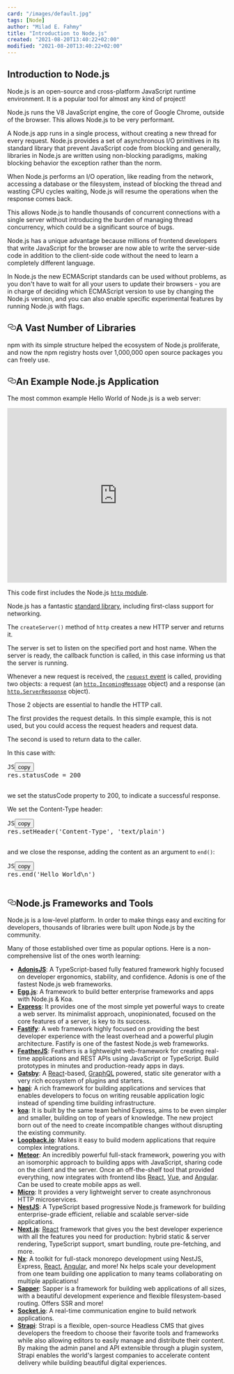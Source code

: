 ```yaml
---
card: "/images/default.jpg"
tags: [Node]
author: "Milad E. Fahmy"
title: "Introduction to Node.js"
created: "2021-08-20T13:40:22+02:00"
modified: "2021-08-20T13:40:22+02:00"
---
```

<div id="___gatsby"><div style="outline:none" tabindex="-1" id="gatsby-focus-wrapper"><div class="layout-container"><main class="grid-container"><article class="article-reader"><h1 class="article-reader__headline">Introduction to Node.js</h1><div><p>Node.js is an open-source and cross-platform JavaScript runtime environment. It is a popular tool for almost any kind of project!</p><p>Node.js runs the V8 JavaScript engine, the core of Google Chrome, outside of the browser. This allows Node.js to be very performant.</p><p>A Node.js app runs in a single process, without creating a new thread for every request. Node.js provides a set of asynchronous I/O primitives in its standard library that prevent JavaScript code from blocking and generally, libraries in Node.js are written using non-blocking paradigms, making blocking behavior the exception rather than the norm.</p><p>When Node.js performs an I/O operation, like reading from the network, accessing a database or the filesystem, instead of blocking the thread and wasting CPU cycles waiting, Node.js will resume the operations when the response comes back.</p><p>This allows Node.js to handle thousands of concurrent connections with a single server without introducing the burden of managing thread concurrency, which could be a significant source of bugs.</p><p>Node.js has a unique advantage because millions of frontend developers that write JavaScript for the browser are now able to write the server-side code in addition to the client-side code without the need to learn a completely different language.</p><p>In Node.js the new ECMAScript standards can be used without problems, as you don't have to wait for all your users to update their browsers - you are in charge of deciding which ECMAScript version to use by changing the Node.js version, and you can also enable specific experimental features by running Node.js with flags.</p><h2 id="a-vast-number-of-libraries" style="position:relative"><a href="#a-vast-number-of-libraries" aria-label="a vast number of libraries permalink" class="autolink-headers before"><svg aria-hidden="true" height="20" version="1.1" viewBox="0 0 16 16" width="20"><path fill-rule="evenodd" d="M4 9h1v1H4c-1.5 0-3-1.69-3-3.5S2.55 3 4 3h4c1.45 0 3 1.69 3 3.5 0 1.41-.91 2.72-2 3.25V8.59c.58-.45 1-1.27 1-2.09C10 5.22 8.98 4 8 4H4c-.98 0-2 1.22-2 2.5S3 9 4 9zm9-3h-1v1h1c1 0 2 1.22 2 2.5S13.98 12 13 12H9c-.98 0-2-1.22-2-2.5 0-.83.42-1.64 1-2.09V6.25c-1.09.53-2 1.84-2 3.25C6 11.31 7.55 13 9 13h4c1.45 0 3-1.69 3-3.5S14.5 6 13 6z"></path></svg></a>A Vast Number of Libraries</h2><p>npm with its simple structure helped the ecosystem of Node.js proliferate, and now the npm registry hosts over 1,000,000 open source packages you can freely use.</p><h2 id="an-example-nodejs-application" style="position:relative"><a href="#an-example-nodejs-application" aria-label="an example nodejs application permalink" class="autolink-headers before"><svg aria-hidden="true" height="20" version="1.1" viewBox="0 0 16 16" width="20"><path fill-rule="evenodd" d="M4 9h1v1H4c-1.5 0-3-1.69-3-3.5S2.55 3 4 3h4c1.45 0 3 1.69 3 3.5 0 1.41-.91 2.72-2 3.25V8.59c.58-.45 1-1.27 1-2.09C10 5.22 8.98 4 8 4H4c-.98 0-2 1.22-2 2.5S3 9 4 9zm9-3h-1v1h1c1 0 2 1.22 2 2.5S13.98 12 13 12H9c-.98 0-2-1.22-2-2.5 0-.83.42-1.64 1-2.09V6.25c-1.09.53-2 1.84-2 3.25C6 11.31 7.55 13 9 13h4c1.45 0 3-1.69 3-3.5S14.5 6 13 6z"></path></svg></a>An Example Node.js Application</h2><p>The most common example Hello World of Node.js is a web server:</p><iframe title="Hello world web server" src="https://glitch.com/embed/#!/embed/nodejs-dev-0001-01?path=server.js&amp;previewSize=30&amp;attributionHidden=true&amp;sidebarCollapsed=true" alt="nodejs-dev-0001-01 on Glitch" style="height:400px;width:100%;border:0"></iframe><p>This code first includes the Node.js <a href="https://nodejs.org/api/http.html"><code class="language-text">http</code> module</a>.</p><p>Node.js has a fantastic <a href="https://nodejs.org/api/">standard library</a>, including first-class support for networking.</p><p>The <code class="language-text">createServer()</code> method of <code class="language-text">http</code> creates a new HTTP server and returns it.</p><p>The server is set to listen on the specified port and host name. When the server is ready, the callback function is called, in this case informing us that the server is running.</p><p>Whenever a new request is received, the <a href="https://nodejs.org/api/http.html#http_event_request"><code class="language-text">request</code> event</a> is called, providing two objects: a request (an <a href="https://nodejs.org/api/http.html#http_class_http_incomingmessage"><code class="language-text">http.IncomingMessage</code></a> object) and a response (an <a href="https://nodejs.org/api/http.html#http_class_http_serverresponse"><code class="language-text">http.ServerResponse</code></a> object).</p><p>Those 2 objects are essential to handle the HTTP call.</p><p>The first provides the request details. In this simple example, this is not used, but you could access the request headers and request data.</p><p>The second is used to return data to the caller.</p><p>In this case with:</p><pre class="prism-code language-js"><div class="shell-box-top"><span>JS</span><button type="button">copy</button></div><div class="token-line"><span class="token plain">res</span><span class="token punctuation">.</span><span class="token property-access">statusCode</span><span class="token plain"> </span><span class="token operator">=</span><span class="token plain"> </span><span class="token number">200</span><span class="token plain"></span></div><div class="token-line"><span class="token plain">
</span></div></pre><p>we set the statusCode property to 200, to indicate a successful response.</p><p>We set the Content-Type header:</p><pre class="prism-code language-js"><div class="shell-box-top"><span>JS</span><button type="button">copy</button></div><div class="token-line"><span class="token plain">res</span><span class="token punctuation">.</span><span class="token method function property-access">setHeader</span><span class="token punctuation">(</span><span class="token string">'Content-Type'</span><span class="token punctuation">,</span><span class="token plain"> </span><span class="token string">'text/plain'</span><span class="token punctuation">)</span><span class="token plain"></span></div><div class="token-line"><span class="token plain">
</span></div></pre><p>and we close the response, adding the content as an argument to <code class="language-text">end()</code>:</p><pre class="prism-code language-js"><div class="shell-box-top"><span>JS</span><button type="button">copy</button></div><div class="token-line"><span class="token plain">res</span><span class="token punctuation">.</span><span class="token method function property-access">end</span><span class="token punctuation">(</span><span class="token string">'Hello World\n'</span><span class="token punctuation">)</span><span class="token plain"></span></div><div class="token-line"><span class="token plain">
</span></div></pre><h2 id="nodejs-frameworks-and-tools" style="position:relative"><a href="#nodejs-frameworks-and-tools" aria-label="nodejs frameworks and tools permalink" class="autolink-headers before"><svg aria-hidden="true" height="20" version="1.1" viewBox="0 0 16 16" width="20"><path fill-rule="evenodd" d="M4 9h1v1H4c-1.5 0-3-1.69-3-3.5S2.55 3 4 3h4c1.45 0 3 1.69 3 3.5 0 1.41-.91 2.72-2 3.25V8.59c.58-.45 1-1.27 1-2.09C10 5.22 8.98 4 8 4H4c-.98 0-2 1.22-2 2.5S3 9 4 9zm9-3h-1v1h1c1 0 2 1.22 2 2.5S13.98 12 13 12H9c-.98 0-2-1.22-2-2.5 0-.83.42-1.64 1-2.09V6.25c-1.09.53-2 1.84-2 3.25C6 11.31 7.55 13 9 13h4c1.45 0 3-1.69 3-3.5S14.5 6 13 6z"></path></svg></a>Node.js Frameworks and Tools</h2><p>Node.js is a low-level platform. In order to make things easy and exciting for developers, thousands of libraries were built upon Node.js by the community.</p><p>Many of those established over time as popular options. Here is a non-comprehensive list of the ones worth learning:</p><ul><li><a href="https://adonisjs.com/"><strong>AdonisJS</strong></a>: A TypeScript-based fully featured framework highly focused on developer ergonomics, stability, and confidence. Adonis is one of the fastest Node.js web frameworks.</li><li><a href="https://eggjs.org/en/"><strong>Egg.js</strong></a>: A framework to build better enterprise frameworks and apps with Node.js &amp; Koa.</li><li><a href="https://expressjs.com/"><strong>Express</strong></a>: It provides one of the most simple yet powerful ways to create a web server. Its minimalist approach, unopinionated, focused on the core features of a server, is key to its success.</li><li><a href="https://fastify.io/"><strong>Fastify</strong></a>: A web framework highly focused on providing the best developer experience with the least overhead and a powerful plugin architecture. Fastify is one of the fastest Node.js web frameworks.</li><li><a href="https://feathersjs.com/"><strong>FeatherJS</strong></a>: Feathers is a lightweight web-framework for creating real-time applications and REST APIs using JavaScript or TypeScript. Build prototypes in minutes and production-ready apps in days.</li><li><a href="https://www.gatsbyjs.com/"><strong>Gatsby</strong></a>: A <a href="https://reactjs.org/">React</a>-based, <a href="https://graphql.org/">GraphQL</a> powered, static site generator with a very rich ecosystem of plugins and starters.</li><li><a href="https://hapijs.com"><strong>hapi</strong></a>: A rich framework for building applications and services that enables developers to focus on writing reusable application logic instead of spending time building infrastructure.</li><li><a href="http://koajs.com/"><strong>koa</strong></a>: It is built by the same team behind Express, aims to be even simpler and smaller, building on top of years of knowledge. The new project born out of the need to create incompatible changes without disrupting the existing community.</li><li><a href="https://loopback.io/"><strong>Loopback.io</strong></a>: Makes it easy to build modern applications that require complex integrations.</li><li><a href="https://meteor.com"><strong>Meteor</strong></a>: An incredibly powerful full-stack framework, powering you with an isomorphic approach to building apps with JavaScript, sharing code on the client and the server. Once an off-the-shelf tool that provided everything, now integrates with frontend libs <a href="https://reactjs.org/">React</a>, <a href="https://vuejs.org/">Vue</a>, and <a href="https://angular.io">Angular</a>. Can be used to create mobile apps as well.</li><li><a href="https://github.com/zeit/micro"><strong>Micro</strong></a>: It provides a very lightweight server to create asynchronous HTTP microservices.</li><li><a href="https://nestjs.com/"><strong>NestJS</strong></a>: A TypeScript based progressive Node.js framework for building enterprise-grade efficient, reliable and scalable server-side applications.</li><li><a href="https://nextjs.org/"><strong>Next.js</strong></a>: <a href="https://reactjs.org">React</a> framework that gives you the best developer experience with all the features you need for production: hybrid static &amp; server rendering, TypeScript support, smart bundling, route pre-fetching, and more.</li><li><a href="https://nx.dev/"><strong>Nx</strong></a>: A toolkit for full-stack monorepo development using NestJS, Express, <a href="https://reactjs.org/">React</a>, <a href="https://angular.io">Angular</a>, and more! Nx helps scale your development from one team building one application to many teams collaborating on multiple applications!</li><li><a href="https://sapper.svelte.dev/"><strong>Sapper</strong></a>: Sapper is a framework for building web applications of all sizes, with a beautiful development experience and flexible filesystem-based routing. Offers SSR and more!</li><li><a href="https://socket.io/"><strong>Socket.io</strong></a>: A real-time communication engine to build network applications.</li><li><a href="https://strapi.io/"><strong>Strapi</strong></a>: Strapi is a flexible, open-source Headless CMS that gives developers the freedom to choose their favorite tools and frameworks while also allowing editors to easily manage and distribute their content. By making the admin panel and API extensible through a plugin system, Strapi enables the world's largest companies to accelerate content delivery while building beautiful digital experiences.</li></ul></div></article></main></div></div><div id="gatsby-announcer" style="position:absolute;top:0;width:1px;height:1px;padding:0;overflow:hidden;clip:rect(0, 0, 0, 0);white-space:nowrap;border:0" aria-live="assertive" aria-atomic="true"></div></div>
